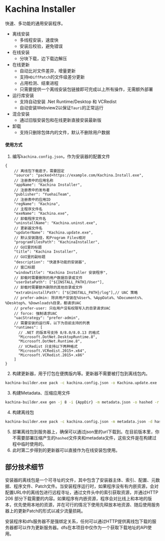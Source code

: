 # Kachina Installer

快速、多功能的通用安装程序。

 - 离线安装
   - 多线程安装，速度快
   - 安装后校验，避免错误
 - 在线安装
   - 分块下载，边下载边解压
 - 在线更新
   - 自动比对文件差异，增量更新
   - 支持`HDiffPatch`的文件级差分更新
   - 占用检测、结束进程
   - 只需要提供一个离线安装包链接即可完成以上所有操作，无需额外部署
 - 运行库安装
   - 支持自动安装 .Net Runtime/Desktop 和 VCRedist
   - 自动安装Webview2以保证`Tauri`的正常运行
 - 混合安装
   - 通过旧版安装包和在线更新直接安装最新版
 - 卸载
   - 支持只删除包体内的文件，默认不删除用户数据


#### 使用方式
1. 编写`kachina.config.json`，作为安装器的配置文件
```jsonc
{
    // 离线包下载底子，需要固定
    "source": "packed+https://example.com/Kachina.Install.exe",
    // 注册表中的应用名称
    "appName": "Kachina Installer",
    // 注册表中的发布者
    "publisher": "YuehaiTeam",
    // 注册表中的应用ID
    "regName": "Kachina",
    // 主程序文件名
    "exeName": "Kachina.exe",
    // 卸载程序文件名
    "uninstallName": "Kachina.uninst.exe",
    // 更新器文件名
    "updaterName": "Kachina.update.exe",
    // 默认安装路径，和Program Files相对
    "programFilesPath": "KachinaInstaller",
    // GUI里的标题
    "title": "Kachina Installer",
    // GUI里的副标题
    "description": "快速多功能的安装器",
    // 窗口标题
    "windowTitle": "Kachina Installer 安装程序",
    // 卸载时需要删除的用户数据目录或文件
    "userDataPath": ["${INSTALL_PATH}/User"],
    // 卸载时需要额外删除的其他目录或文件
    "extraUninstallPath": ["${INSTALL_PATH}/log"],// UAC 策略
    // prefer-admin: 除非用户安装在%User%、%AppData%、%Documents%、%Desktop%、%Downloads%目录，都请求UAC
    // prefer-user: 只在用户没有权限写入的目录请求UAC
    // force: 强制请求UAC
    "uacStrategy": "prefer-admin",
    // 需要安装的运行库，以下为目前支持的列表
    "runtimes": [
      // .NET 的版本号支持 8/8.0/8.0.13 的格式
      "Microsoft.DotNet.DesktopRuntime.8",
      "Microsoft.DotNet.Runtime.8",
      // VCRedist 只支持以下两种格式
      "Microsoft.VCRedist.2015+.x64",
      "Microsoft.VCRedist.2015+.x86"
    ]
}
```
2. 构建更新器，用于打包在便携版内等。更新器不需要被打包到离线包内。
```bat
kachina-builder.exe pack -c kachina.config.json -o Kachina.update.exe
```
3. 构建Metadata、压缩应用文件
```bat
kachina-builder.exe gen -j 8 -i {AppDir} -m metadata.json -o hashed -r {AppId} -t {Version} -u Kachina.update.exe
```
4. 构建离线包
```bat
kachina-builder.exe pack -c kachina.config.json -m metadata.json -d hashed -o Kachina.Install.exe
```
5. 部署离线包到服务器上，确保可以通过json里的url下载到。在目前版本里，你不需要部署压缩产生的`hashed`文件夹和metadata文件，这些文件是在构建过程中临时使用的。
6. 此时第二步得到的更新器可以直接作为在线安装包使用。

## 部分技术细节
安装器的离线包是一个可寻址的文件，其中包含了安装器主体、索引、配置、元数据、程序文件、Patch文件。当安装程序运行时，如果程序没有有内嵌资源，会对配置URL中的离线包进行远程寻址，通过文件头中的索引获取资源，并通过HTTP 206 部分下载需要的内容。如果程序有内嵌资源，程序会对比线上和本地的版本，优先使用本地的资源，并在可行的情况下使用先释放本地资源、随后使用服务器上的更新Patch的形式以减少流量损耗。

安装程序和dfs服务器不是强绑定关系，任何可以通过HTTP提供离线包下载的服务器都可以作为更新服务器。dfs在本项目中仅作为一个获取下载地址的API使用。
